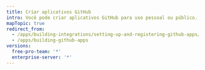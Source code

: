 ```yaml
---
title: Criar aplicativos GitHub
intro: Você pode criar aplicativos GitHub para uso pessoal ou público. Saiba como registrar e configurar permissões e opções de autenticação para os aplicativos GitHub.
mapTopic: true
redirect_from:
  - /apps/building-integrations/setting-up-and-registering-github-apps/
  - /apps/building-github-apps
versions:
  free-pro-team: '*'
  enterprise-server: '*'
---
```


